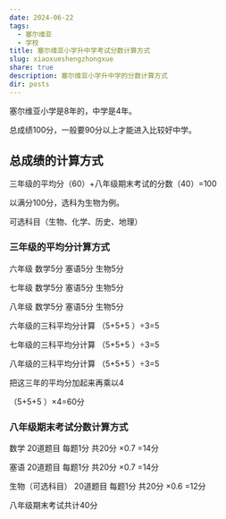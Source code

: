 ```yaml
---
date: 2024-06-22
tags:
  - 塞尔维亚
  - 学校
title: 塞尔维亚小学升中学考试分数计算方式
slug: xiaoxueshengzhongxue
share: true
description: 塞尔维亚小学升中学的分数计算方式
dir: posts
---
```


塞尔维亚小学是8年的，中学是4年。

总成绩100分，一般要90分以上才能进入比较好中学。

## 总成绩的计算方式

三年级的平均分（60）+八年级期末考试的分数（40）=100


以满分100分，选科为生物为例。

可选科目（生物、化学、历史、地理）

### 三年级的平均分计算方式

六年级 数学5分  塞语5分  生物5分

七年级 数学5分  塞语5分  生物5分

八年级 数学5分  塞语5分  生物5分


六年级的三科平均分计算 （5+5+5 ）÷3=5

七年级的三科平均分计算 （5+5+5 ）÷3=5

八年级的三科平均分计算 （5+5+5 ）÷3=5

把这三年的平均分加起来再乘以4

（5+5+5 ）×4=60分

### 八年级期末考试分数计算方式

数学 20道题目 每题1分  共20分  ×0.7 =14分

塞语 20道题目 每题1分  共20分  ×0.7 =14分

生物（可选科目） 20道题目 每题1分  共20分 ×0.6 =12分

八年级期末考试共计40分





















